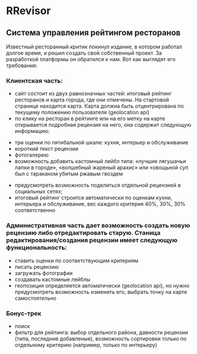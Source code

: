 # RRevisor

## Система управления рейтингом ресторанов

Известный ресторанный критик покинул издание, в котором работал долгое время, и решил создать свой собственный проект. За разработкой платформы он обратился к нам. Вот как выглядят его требования:

### Клиентская часть:
* сайт состоит из двух равнозначных частей: итоговый рейтинг ресторанов и карта города, где они отмечены. На стартовой странице находится карта. Карта должна быть отцентрирована по текущему положению пользователя (geolocation api)
* по клику на ресторан в рейтинге или на его метку на карте открывается подробная рецензия на него, она содержит следующую информацию:
- три оценки по пятибальной шкале: кухня, интерьер и обслуживание
- короткий текст рецензии
- фотогалерею
- возможность добавить кастомный лейбл типа: «лучшие лягушачьи лапки в городе», «волшебный жареный арахис» или «овощьной суп был с тараканом убитым ржавым гвоздем
* предусмотреть возможность поделиться отдельной рецензией в социальных сетях;
* итоговый рейтинг строится автоматически по оценкам кухни, интерьера и обслуживание, вес каждого критерия 40%, 30%, 30% соответственно

### Административная часть дает возможность создать новую рецензию либо отредактировать старую. Станица редактирования/создания рецензии имеет следующую функциональность:
* ставить оценки по соответствующим критериям
* писать рецензию
* загружать фотографии
* создавать кастомные лейблы
* геопозиция определяется автоматически (geolocation api), но нужно предусмотреть возможность изменить его, выбрать точку на карте самостоятельно

### Бонус-трек
* поиск
* фильтр для рейтинга: выбор отдельного района, давности рецензии (типа, последние добавленые), возможность сортировки только по отдельному критерию (например, только по интерьеру)

